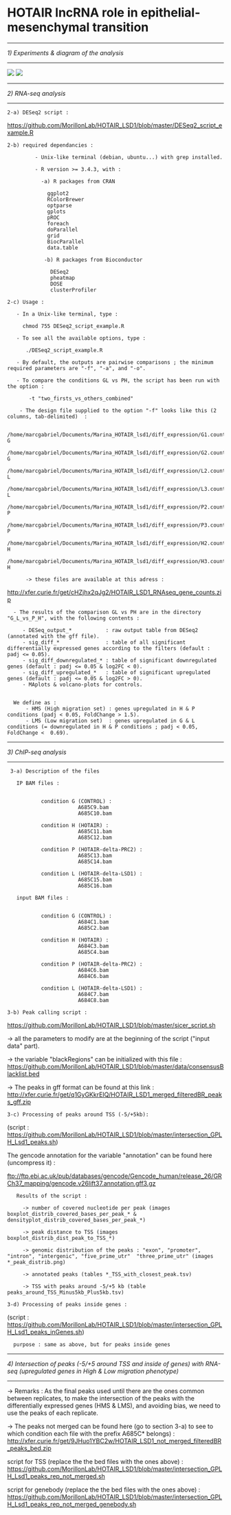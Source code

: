 # HOTAIR lncRNA role in epithelial-mesenchymal transition

---

*1) Experiments & diagram of the analysis*

---

 ![](https://github.com/MorillonLab/HOTAIR_LSD1/blob/master/images_HOTAIR_LSD1/HOTAIR_LSD1_experiment.png)
 ![](https://github.com/MorillonLab/HOTAIR_LSD1/blob/master/images_HOTAIR_LSD1/analysis.png)
 
 ---
 
 *2) RNA-seq analysis*

---

    2-a) DESeq2 script :
    
   https://github.com/MorillonLab/HOTAIR_LSD1/blob/master/DESeq2_script_example.R
  
  []()
  
    2-b) required dependancies :
    
             - Unix-like terminal (debian, ubuntu...) with grep installed.

             - R version >= 3.4.3, with :

               -a) R packages from CRAN

                 ggplot2
                 RColorBrewer
                 optparse
                 gplots
                 pROC
                 foreach
                 doParallel	
                 grid	
                 BiocParallel
                 data.table

                -b) R packages from Bioconductor

                  DESeq2
                  pheatmap
                  DOSE
                  clusterProfiler
                  
[]()
    
    2-c) Usage :
     
       - In a Unix-like terminal, type :
     
         chmod 755 DESeq2_script_example.R
     
       - To see all the available options, type :
     
          ./DESeq2_script_example.R
          
       - By default, the outputs are pairwise comparisons ; the minimum required parameters are "-f", "-a", and "-o".
     
       - To compare the conditions GL vs PH, the script has been run with the option :
       
           -t "two_firsts_vs_others_combined"
           
        - The design file supplied to the option "-f" looks like this (2 columns, tab-delimited)  :
        
          /home/marcgabriel/Documents/Marina_HOTAIR_lsd1/diff_expression/G1.counts.tsv	G
          /home/marcgabriel/Documents/Marina_HOTAIR_lsd1/diff_expression/G2.counts.tsv	G
          /home/marcgabriel/Documents/Marina_HOTAIR_lsd1/diff_expression/L2.counts.tsv	L
          /home/marcgabriel/Documents/Marina_HOTAIR_lsd1/diff_expression/L3.counts.tsv	L
          /home/marcgabriel/Documents/Marina_HOTAIR_lsd1/diff_expression/P2.counts.tsv	P
          /home/marcgabriel/Documents/Marina_HOTAIR_lsd1/diff_expression/P3.counts.tsv	P
          /home/marcgabriel/Documents/Marina_HOTAIR_lsd1/diff_expression/H2.counts.tsv	H
          /home/marcgabriel/Documents/Marina_HOTAIR_lsd1/diff_expression/H3.counts.tsv	H
          
          -> these files are available at this adress :
 http://xfer.curie.fr/get/cHZjhx2qJg2/HOTAIR_LSD1_RNAseq_gene_counts.zip
 
      - The results of the comparison GL vs PH are in the directory "G_L_vs_P_H", with the following contents :
      
         - DESeq_output_*           : raw output table from DESeq2 (annotated with the gff file).
         - sig_diff_*               : table of all significant differentially expressed genes according to the filters (default : padj <= 0.05).
         - sig_diff_downregulated_* : table of significant downregulated genes (default : padj <= 0.05 & log2FC < 0).
         - sig_diff_upregulated_*   : table of significant upregulated genes (default : padj <= 0.05 & log2FC > 0).
         - MAplots & volcano-plots for controls.
 
 
      We define as :
          - HMS (High migration set) : genes upregulated in H & P conditions (padj < 0.05, FoldChange > 1.5).
          - LMS (Low migration set)  : genes upregulated in G & L conditions (= downregulated in H & P conditions ; padj < 0.05, FoldChange <  0.69).
    
 
 ---

 *3) ChIP-seq analysis*
 
 ---

     3-a) Description of the files
 
       IP BAM files :


               condition G (CONTROL) :
                           A685C9.bam
                           A685C10.bam

               condition H (HOTAIR) :             
                           A685C11.bam
                           A685C12.bam  

               condition P (HOTAIR-delta-PRC2) :            
                           A685C13.bam
                           A685C14.bam

               condition L (HOTAIR-delta-LSD1) :           
                           A685C15.bam
                           A685C16.bam

       input BAM files :


               condition G (CONTROL) :
                           A684C1.bam
                           A685C2.bam

               condition H (HOTAIR) :             
                           A684C3.bam
                           A685C4.bam  

               condition P (HOTAIR-delta-PRC2) :            
                           A684C6.bam
                           A684C6.bam

               condition L (HOTAIR-delta-LSD1) :           
                           A684C7.bam
                           A684C8.bam

[]()

    3-b) Peak calling script :

   https://github.com/MorillonLab/HOTAIR_LSD1/blob/master/sicer_script.sh

   -> all the parameters to modify are at the beginning of the script ("input data" part).
   
   -> the variable "blackRegions" can be initialized with this file : https://github.com/MorillonLab/HOTAIR_LSD1/blob/master/data/consensusBlacklist.bed
   
   -> The peaks in gff format can be found at this link : http://xfer.curie.fr/get/q1GyGKkrEIQ/HOTAIR_LSD1_merged_filteredBR_peaks_gff.zip
    
    3-c) Processing of peaks around TSS (-5/+5kb): 
(script : https://github.com/MorillonLab/HOTAIR_LSD1/blob/master/intersection_GPLH_Lsd1_peaks.sh)
    


The gencode annotation for the variable "annotation" can be found here (uncompress it) : 

ftp://ftp.ebi.ac.uk/pub/databases/gencode/Gencode_human/release_26/GRCh37_mapping/gencode.v26lift37.annotation.gff3.gz

       Results of the script :
       
         -> number of covered nucleotide per peak (images boxplot_distrib_covered_bases_per_peak_* & densityplot_distrib_covered_bases_per_peak_*)
         
         -> peak distance to TSS (images boxplot_distrib_dist_peak_to_TSS_*)
         
         -> genomic distribution of the peaks : "exon", "promoter", "intron", "intergenic", "five_prime_utr"  "three_prime_utr" (images *_peak_distrib.png)
         
         -> annotated peaks (tables *_TSS_with_closest_peak.tsv)
         
         -> TSS with peaks around -5/+5 kb (table peaks_around_TSS_Minus5kb_Plus5kb.tsv)
         
[]()         
          
    
    3-d) Processing of peaks inside genes :    
(script : https://github.com/MorillonLab/HOTAIR_LSD1/blob/master/intersection_GPLH_Lsd1_peaks_inGenes.sh)

      purpose : same as above, but for peaks inside genes
      
[]()

 ---

 *4) Intersection of peaks (-5/+5 around TSS and inside of genes) with RNA-seq (upregulated genes in High & Low migration phenotype)*
 
 ---
 
 -> Remarks : As the final peaks used until there are the ones common between replicates, to make the intersection of the peaks with the differentially expressed genes (HMS & LMS), and avoiding bias, we need to use the peaks of each replicate.
 
 -> The peaks not merged can be found here (go to section 3-a) to see to which condition each file with the prefix A685C* belongs) : http://xfer.curie.fr/get/9JHuo1YBC2w/HOTAIR_LSD1_not_merged_filteredBR_peaks_bed.zip

script for TSS (replace the the bed files with the ones above) :
https://github.com/MorillonLab/HOTAIR_LSD1/blob/master/intersection_GPLH_Lsd1_peaks_rep_not_merged.sh

script for genebody (replace the the bed files with the ones above) :
https://github.com/MorillonLab/HOTAIR_LSD1/blob/master/intersection_GPLH_Lsd1_peaks_rep_not_merged_genebody.sh
     
       
        
     

